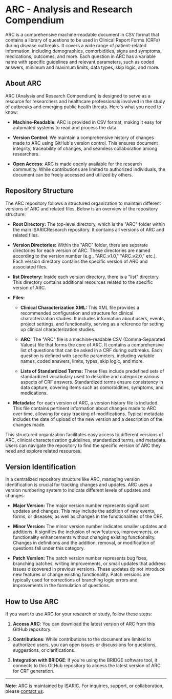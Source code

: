 # ARC - Analysis and Research Compendium

ARC is a comprehensive machine-readable document in CSV format that contains a library of questions to be used in Clinical Report Forms (CRFs) during disease outbreaks. It covers a wide range of patient-related information, including demographics, comorbidities, signs and symptoms, medications, outcomes, and more. Each question in ARC has a variable name with specific guidelines and relevant parameters, such as coded answers, minimum and maximum limits, data types, skip logic, and more.

## About ARC

ARC (Analysis and Research Compendium) is designed to serve as a resource for researchers and healthcare professionals involved in the study of outbreaks and emerging public health threats. Here's what you need to know:

- **Machine-Readable**: ARC is provided in CSV format, making it easy for automated systems to read and process the data.

- **Version Control**: We maintain a comprehensive history of changes made to ARC using GitHub's version control. This ensures document integrity, traceability of changes, and seamless collaboration among researchers.

- **Open Access**: ARC is made openly available for the research community. While contributions are limited to authorized individuals, the document can be freely accessed and utilized by others.

## Repository Structure

The ARC repository follows a structured organization to maintain different versions of ARC and related files. Below is an overview of the repository structure:

- **Root Directory:** The top-level directory, which is the "ARC" folder within the main ISARICResearch repository. It contains all versions of ARC and related files.

- **Version Directories:** Within the "ARC" folder, there are separate directories for each version of ARC. These directories are named according to the version number (e.g., "ARC_v1.0," "ARC_v2.0," etc.). Each version directory contains the specific version of ARC and associated files.

- **list Directory:** Inside each version directory, there is a "list" directory. This directory contains additional resources related to the specific version of ARC.

- **Files:**

   - **Clinical Characterization XML:** This XML file provides a recommended configuration and structure for clinical characterization studies. It includes information about users, events, project settings, and functionality, serving as a reference for setting up clinical characterization studies.

   - **ARC:** The "ARC" file is a machine-readable CSV (Comma-Separated Values) file that forms the core of ARC. It contains a comprehensive list of questions that can be asked in a CRF during outbreaks. Each question is defined with specific parameters, including variable names, coded answers, limits, types, skip logic, and more.

   - **Lists of Standardized Terms:** These files include predefined sets of standardized vocabulary used to describe and categorize various aspects of CRF answers. Standardized terms ensure consistency in data capture, covering items such as comorbidities, symptoms, and medications.

- **Metadata:** For each version of ARC, a version history file is included. This file contains pertinent information about changes made to ARC over time, allowing for easy tracking of modifications. Typical metadata includes the date of upload of the new version and a description of the changes made.

This structured organization facilitates easy access to different versions of ARC, clinical characterization guidelines, standardized terms, and metadata. Users can navigate the repository to find the specific version of ARC they need and explore related resources.

## Version Identification

In a centralized repository structure like ARC, managing version identification is crucial for tracking changes and updates. ARC uses a version numbering system to indicate different levels of updates and changes:

- **Major Version:** The major version number represents significant updates and changes. This may include the addition of new events, forms, or diseases, as well as changes in the functionalities of the CRF.

- **Minor Version:** The minor version number indicates smaller updates and additions. It signifies the inclusion of new features, improvements, or functionality enhancements without changing existing functionality. Changes in definitions and the addition, removal, or modification of questions fall under this category.

- **Patch Version:** The patch version number represents bug fixes, branching patches, writing improvements, or small updates that address issues discovered in previous versions. These updates do not introduce new features or change existing functionality. Patch versions are typically used for corrections of branching logic errors and improvements in the formulation of questions.

## How to Use ARC

If you want to use ARC for your research or study, follow these steps:

1. **Access ARC**: You can download the latest version of ARC from this GitHub repository.

2. **Contributions**: While contributions to the document are limited to authorized users, you can open issues or discussions for questions, suggestions, or clarifications.

3. **Integration with BRIDGE**: If you're using the BRIDGE software tool, it connects to this GitHub repository to access the latest version of ARC for CRF generation.


---

**Note**: ARC is maintained by ISARIC. For inquiries, support, or collaboration, please [contact us](mailto:data@isaric.org).
